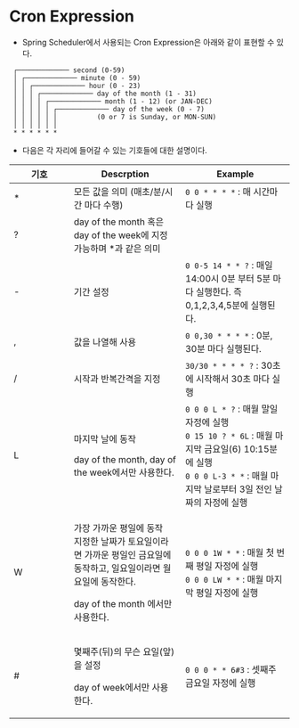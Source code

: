 # Cron Expression

* Spring Scheduler에서 사용되는 Cron Expression은 아래와 같이 표현할 수 있다.

```
 ┌───────────── second (0-59)
 │ ┌───────────── minute (0 - 59)
 │ │ ┌───────────── hour (0 - 23)
 │ │ │ ┌───────────── day of the month (1 - 31)
 │ │ │ │ ┌───────────── month (1 - 12) (or JAN-DEC)
 │ │ │ │ │ ┌───────────── day of the week (0 - 7)
 │ │ │ │ │ │          (0 or 7 is Sunday, or MON-SUN)
 │ │ │ │ │ │
 * * * * * *
```

* 다음은 각 자리에 들어갈 수 있는 기호들에 대한 설명이다.

<table><thead><tr><th width="92">기호</th><th>Descrption</th><th>Example</th></tr></thead><tbody><tr><td>*</td><td>모든 값을 의미 (매초/분/시간 마다 수행)</td><td><code>0 0 * * * *</code> : 매 시간마다 실행</td></tr><tr><td>?</td><td>day of the month 혹은 day of the week에 지정 가능하며 *과 같은 의미</td><td></td></tr><tr><td>-</td><td>기간 설정</td><td><code>0 0-5 14 * * ?</code> : 매일 14:00시 0분 부터 5분 마다 실행한다. 즉 0,1,2,3,4,5분에 실행된다.</td></tr><tr><td>,</td><td>값을 나열해 사용</td><td><code>0 0,30 * * * *</code> : 0분, 30분 마다 실행된다.</td></tr><tr><td>/</td><td>시작과 반복간격을 지정</td><td><code>30/30 * * * * ?</code> : 30초에 시작해서 30초 마다 실행</td></tr><tr><td>L</td><td><p>마지막 날에 동작</p><p>day of the month, day of the week에서만 사용한다.</p></td><td><code>0 0 0 L * ?</code> : 매월 말일 자정에 실행<br><code>0 15 10 ? * 6L</code> : 매월 마지막 금요일(6) 10:15분에 실행<br><code>0 0 0 L-3 * *</code> : 매월 마지막 날로부터 3일 전인 날짜의 자정에 실행</td></tr><tr><td>W</td><td><p>가장 가까운 평일에 동작<br>지정한 날짜가 토요일이라면 가까운 평일인 금요일에 동작하고, 일요일이라면 월요일에 동작한다.</p><p>day of the month 에서만 사용한다.</p></td><td><code>0 0 0 1W * *</code> : 매월 첫 번째 평일 자정에 실행<br><code>0 0 0 LW * *</code> : 매월 마지막 평일 자정에 실행</td></tr><tr><td>#</td><td><p>몇째주(뒤)의 무슨 요일(앞)을 설정</p><p>day of week에서만 사용한다.</p></td><td><code>0 0 0 * * 6#3</code> : 셋째주 금요일 자정에 실행</td></tr></tbody></table>
